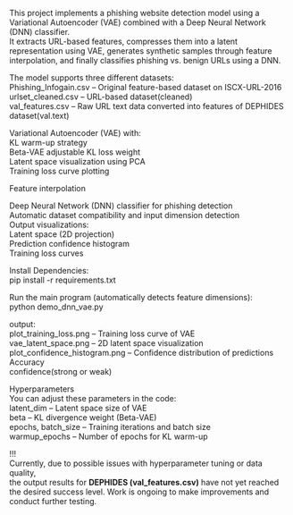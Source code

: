 This project implements a phishing website detection model using a Variational Autoencoder (VAE) combined with a Deep Neural Network (DNN) classifier.  
It extracts URL-based features, compresses them into a latent representation using VAE, generates synthetic samples through feature interpolation, and finally classifies phishing vs. benign URLs using a DNN.  

The model supports three different datasets:  
Phishing_Infogain.csv – Original feature-based dataset on ISCX-URL-2016  
urlset_cleaned.csv – URL-based dataset(cleaned)  
val_features.csv – Raw URL text data converted into features of DEPHIDES dataset(val.text)  

Variational Autoencoder (VAE) with:  
KL warm-up strategy  
Beta-VAE adjustable KL loss weight  
Latent space visualization using PCA  
Training loss curve plotting  

Feature interpolation  

Deep Neural Network (DNN) classifier for phishing detection  
Automatic dataset compatibility and input dimension detection  
Output visualizations:  
Latent space (2D projection)  
Prediction confidence histogram  
Training loss curves  

Install Dependencies:  
pip install -r requirements.txt  

Run the main program (automatically detects feature dimensions):  
python demo_dnn_vae.py  

output:  
plot_training_loss.png – Training loss curve of VAE  
vae_latent_space.png – 2D latent space visualization  
plot_confidence_histogram.png – Confidence distribution of predictions  
Accuracy  
confidence(strong or weak)  


Hyperparameters  
You can adjust these parameters in the code:  
latent_dim – Latent space size of VAE  
beta – KL divergence weight (Beta-VAE)  
epochs, batch_size – Training iterations and batch size  
warmup_epochs – Number of epochs for KL warm-up  


!!!  
Currently, due to possible issues with hyperparameter tuning or data quality,   
the output results for **DEPHIDES (val\_features.csv)** have not yet reached   
the desired success level. Work is ongoing to make improvements and conduct further testing.  
